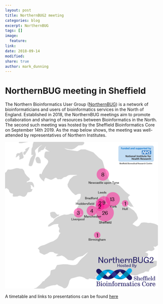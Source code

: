 ```yaml
---
layout: post
title: NorthernBUG2 meeting
categories: blog
excerpt: NorthernBUG
tags: []
image:
  feature:
link:
date: 2018-09-14
modified:
share: true
author: mark_dunning
---
```


# NorthernBUG meeting in Sheffield

The Northern Bioinformatics User Group ([NorthernBUG](https://northernbug.github.io/)) is a network of bioinformaticians and users of bioinformatics services in the North of England. Established in 2018, the NorthernBUG meetings aim to promote collaboration and sharing of resources between Bioinformatics in the North. The second such meeting was hosted by the Sheffield Bioinformatics Core on September 14th 2019. As the map below shows, the meeting was well-attended by representatives of Northern Institutes.


![](/images/Locations-with-NIHR.jpg)

A timetable and links to presentations can be found [here](https://northernbug.github.io/northernbug2)
